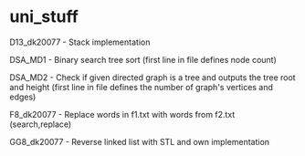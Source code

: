 # uni_stuff
D13_dk20077 - Stack implementation

DSA_MD1 - Binary search tree sort (first line in file defines node count)

DSA_MD2 - Check if given directed graph is a tree and outputs the tree root and height (first line in file defines the number of graph's vertices and edges)

F8_dk20077 - Replace words in f1.txt with words from f2.txt (search,replace)

GG8_dk20077 - Reverse linked list with STL and own implementation
